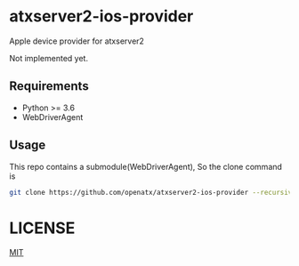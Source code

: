 # atxserver2-ios-provider
Apple device provider for atxserver2

Not implemented yet.

## Requirements
- Python >= 3.6
- WebDriverAgent


## Usage
This repo contains a submodule(WebDriverAgent), So the clone command is

```bash
git clone https://github.com/openatx/atxserver2-ios-provider --recursive 
```



# LICENSE
[MIT](LICENSE)

